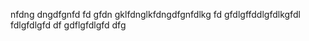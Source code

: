 nfdng dngdfgnfd
fd gfdn gklfdnglkfdngdfgnfdlkg
fd gfdlgffddlgfdlkgfdl fdlgfdlgfd
df gdflgfdlgfd dfg
